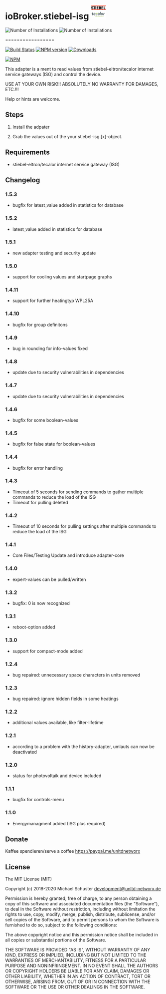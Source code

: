# ioBroker.stiebel-isg ![Logo](admin/stiebel-isg.png)

![Number of Installations](http://iobroker.live/badges/stiebel-isg-installed.svg) ![Number of Installations](http://iobroker.live/badges/stiebel-isg-stable.svg)

=================

[![Build Status](https://api.travis-ci.org/unltdnetworx/ioBroker.stiebel-isg.svg?branch=master)](https://travis-ci.org/unltdnetworx/ioBroker.stiebel-isg)
[![NPM version](https://img.shields.io/npm/v/iobroker.stiebel-isg.svg)](https://www.npmjs.com/package/iobroker.stiebel-isg)
[![Downloads](https://img.shields.io/npm/dm/iobroker.stiebel-isg.svg)](https://www.npmjs.com/package/iobroker.stiebel-isg)

[![NPM](https://nodei.co/npm/iobroker.stiebel-isg.png?downloads=true)](https://nodei.co/npm/iobroker.stiebel-isg/)

This adapter is a ment to read values from stiebel-eltron/tecalor internet service gateways (ISG) and control the device.

USE AT YOUR OWN RISK!!! ABSOLUTELY NO WARRANTY FOR DAMAGES, ETC.!!!

Help or hints are welcome.

## Steps

1. Install the adpater

2. Grab the values out of the your stiebel-isg.[x]-object.

## Requirements

* stiebel-eltron/tecalor internet service gateway (ISG)

## Changelog

### 1.5.3

* bugfix for latest_value added in statistics for database

### 1.5.2

* latest_value added in statistics for database

### 1.5.1

* new adapter testing and security update

### 1.5.0

* support for cooling values and startpage graphs

### 1.4.11

* support for further heatingtyp WPL25A

### 1.4.10

* bugfix for group definitons

### 1.4.9

* bug in rounding for info-values fixed

### 1.4.8

* update due to security vulnerabilities in dependencies

### 1.4.7

* update due to security vulnerabilities in dependencies

### 1.4.6

* bugfix for some boolean-values

### 1.4.5

* bugfix for false state for boolean-values

### 1.4.4

* bugfix for error handling

### 1.4.3

* Timeout of 5 seconds for sending commands to gather multiple commands to reduce the load of the ISG
* Timeout for pulling deleted

### 1.4.2

* Timeout of 10 seconds for pulling settings after multiple commands to reduce the load of the ISG

### 1.4.1

* Core Files/Testing Update and introduce adapter-core

### 1.4.0

* expert-values can be pulled/written

### 1.3.2

* bugfix: 0 is now recognized

### 1.3.1

* reboot-option added

### 1.3.0

* support for compact-mode added

### 1.2.4

* bug repaired: unnecessary space characters in units removed

### 1.2.3

* bug repaired: ignore hidden fields in some heatings

### 1.2.2

* additional values available, like filter-lifetime

### 1.2.1

* according to a problem with the history-adapter, umlauts can now be deactivated

### 1.2.0

* status for photovoltaik and device included

### 1.1.1

* bugfix for controls-menu

### 1.1.0

* Energymanagment added (ISG plus required)

## Donate

Kaffee spendieren/serve a coffee
<https://paypal.me/unltdnetworx>

## License

The MIT License (MIT)

Copyright (c) 2018-2020 Michael Schuster <development@unltd-networx.de>

Permission is hereby granted, free of charge, to any person obtaining a copy
of this software and associated documentation files (the "Software"), to deal
in the Software without restriction, including without limitation the rights
to use, copy, modify, merge, publish, distribute, sublicense, and/or sell
copies of the Software, and to permit persons to whom the Software is
furnished to do so, subject to the following conditions:

The above copyright notice and this permission notice shall be included in
all copies or substantial portions of the Software.

THE SOFTWARE IS PROVIDED "AS IS", WITHOUT WARRANTY OF ANY KIND, EXPRESS OR
IMPLIED, INCLUDING BUT NOT LIMITED TO THE WARRANTIES OF MERCHANTABILITY,
FITNESS FOR A PARTICULAR PURPOSE AND NONINFRINGEMENT. IN NO EVENT SHALL THE
AUTHORS OR COPYRIGHT HOLDERS BE LIABLE FOR ANY CLAIM, DAMAGES OR OTHER
LIABILITY, WHETHER IN AN ACTION OF CONTRACT, TORT OR OTHERWISE, ARISING FROM,
OUT OF OR IN CONNECTION WITH THE SOFTWARE OR THE USE OR OTHER DEALINGS IN
THE SOFTWARE.

